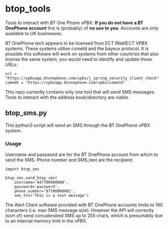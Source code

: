 # btop_tools

Tools to interact with BT One Phone vPBX. **If you do not have a BT OnePhone account** this is (probably) of **no use to you**. Accounts are only available to UK businesses.

BT OnePhone tech appears to be licensed from ECT INtellECT VPBX systems. These systems utilise cometd and the bayeux protocol. It is possible this software will work on systems from other countries that also license the same system; you would need to identify and update these URLs:

    url = "https://vpbxapp.btonephone.com/vpbx/j_spring_security_client_check"
    comedt = "https://vpbxapp.btonephone.com/vpbx/cometd"

This repo currently contains only one tool that will send SMS messages. Tools to interact with the address book/directory are viable.

## btop_sms.py

This python3 script will send an SMS through the BT OnePhone vPBX system. 

### Usage

Username and password are for the BT OnePhone account from which to send the SMS. Phone number and SMS_text are the recipient.

    import btop_sms
    
    btop_sms.send_btop_sms(
        username='447700900000',
        password='password',
        phone_number='07700900001',
        sms_txt='This is a test message')

The Alert Client software provided with BT OnePhone accounts limits to 160 characters (i.e. max SMS message size). However the API will correctly (sort of) send concatenated SMS up to 255 chars, which is presumably due to an internal memory limit in the vPBX.
